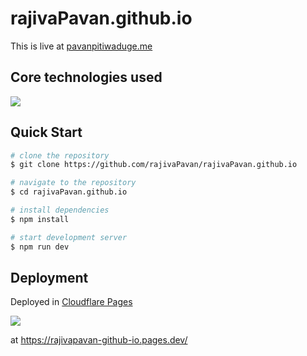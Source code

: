 # rajivaPavan.github.io
This is live at [pavanpitiwaduge.me](https://www.pavanpitiwaduge.me/)

## Core technologies used 

![](https://skillicons.dev/icons?i=vue,vite)

## Quick Start

```bash
# clone the repository
$ git clone https://github.com/rajivaPavan/rajivaPavan.github.io

# navigate to the repository
$ cd rajivaPavan.github.io

# install dependencies
$ npm install

# start development server
$ npm run dev
```

## Deployment

Deployed in [Cloudflare Pages](https://dash.cloudflare.com/) 

[![](https://skillicons.dev/icons?i=cloudflare)](https://dash.cloudflare.com/)

at https://rajivapavan-github-io.pages.dev/
